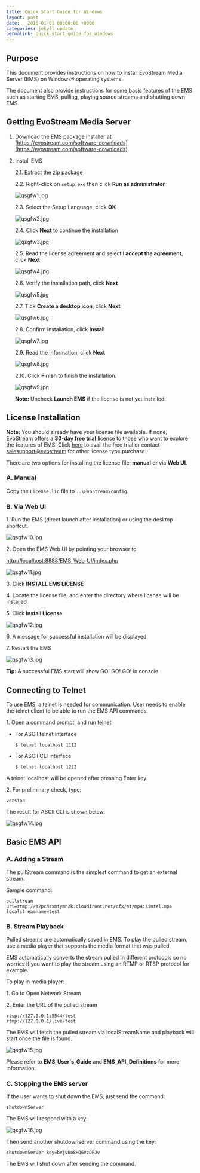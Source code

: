 ```yaml
---
title: Quick Start Guide for Windows
layout: post
date:   2016-01-01 00:00:00 +0000
categories: jekyll update
permalink: quick_start_guide_for_windows
---
```


## Purpose

This document provides instructions on how to install EvoStream Media Server (EMS) on Windows® operating systems.

The document also provide instructions for some basic features of the EMS such as starting EMS, pulling, playing source streams and shutting down EMS.





## Getting EvoStream Media Server

1. Download the EMS package installer at [https://evostream.com/software-downloads](https://evostream.com/software-downloads)
   
2. Install EMS 
   
   2.1. Extract the zip package
   
   2.2. Right-click on `setup.exe` then click **Run as administrator**
   
   ![qsgfw1.jpg]({{site.baseurl}}/assets/qsgfw1.jpg)
   
   2.3. Select the Setup Language, click **OK**
   
   ![qsgfw2.jpg]({{site.baseurl}}/assets/qsgfw2.jpg)
   
   2.4. Click **Next** to continue the installation
   
   ![qsgfw3.jpg]({{site.baseurl}}/assets/qsgfw3.jpg)
   
   2.5. Read the license agreement and select **I accept the agreement**, click **Next**
   
   ![qsgfw4.jpg]({{site.baseurl}}/assets/qsgfw4.jpg)
   
   2.6. Verify the installation path, click **Next**
   
   ![qsgfw5.jpg]({{site.baseurl}}/assets/qsgfw5.jpg)
   
   2.7. Tick **Create a desktop icon**, click **Next**
   
   ![qsgfw6.jpg]({{site.baseurl}}/assets/qsgfw6.jpg)
   
   2.8. Confirm installation, click **Install**
   
   ![qsgfw7.jpg]({{site.baseurl}}/assets/qsgfw7.jpg)
   
   2.9. Read the information, click **Next**
   
   ![qsgfw8.jpg]({{site.baseurl}}/assets/qsgfw8.jpg)
   
   2.10. Click **Finish** to finish the installation.  
   
   ![qsgfw9.jpg]({{site.baseurl}}/assets/qsgfw9.jpg)
   
   **Note:** Uncheck **Launch EMS** if the license is not yet installed.





## License Installation
**Note:** You should already have your license file available. If none, EvoStream offers a **30-day free trial** license to those who want to explore the features of EMS. Click [here](https://evostream.com/free-trial/) to avail the free trial or contact [salesupport@evostream](mailto:salessupport@evostream.com) for other license type purchase.

There are two options for installing the license file: **manual** or via **Web UI**.

### A.	Manual

Copy the `License.lic` file to `..\EvoStream\config`.



### B.	Via Web UI

1\. Run the EMS (direct launch after installation) or using the desktop shortcut.

  ![qsgfw10.jpg]({{site.baseurl}}/assets/qsgfw10.jpg)

2\. Open the EMS Web UI by pointing your browser to

[http://localhost:8888/EMS_Web_UI/index.php](http://localhost:8888/EMS_Web_UI/index.php)

   ![qsgfw11.jpg]({{site.baseurl}}/assets/qsgfw11.jpg)

3\. Click **INSTALL EMS LICENSE**

4\. Locate the license file, and enter the directory where license will be installed

5\. Click **Install License**

   ![qsgfw12.jpg]({{site.baseurl}}/assets/qsgfw12.jpg)

6\. A message for successful installation will be displayed

7\. Restart the EMS

   ![qsgfw13.jpg]({{site.baseurl}}/assets/qsgfw13.jpg)

**Tip:** A successful EMS start will show GO! GO! GO! in console.





## Connecting to Telnet

To use EMS, a telnet is needed for communication. User needs to enable the telnet client to be able to run the EMS API commands.

1\. Open a command prompt, and run telnet

- For ASCII telnet interface  
  
  ``` 
  $ telnet localhost 1112
  ```
  
- For ASCII CLI interface  
  
  ``` 
  $ telnet localhost 1222
  ```

A telnet localhost will be opened after pressing Enter key.

2\. For preliminary check, type:  

``` 
version
```

The result for ASCII CLI is shown below:

![qsgfw14.jpg]({{site.baseurl}}/assets/qsgfw14.jpg)





## Basic EMS API

### A.	Adding a Stream

The pullStream command is the simplest command to get an external stream.

Sample command:  

``` 
pullstream uri=rtmp://s2pchzxmtymn2k.cloudfront.net/cfx/st/mp4:sintel.mp4 localstreamname=test
```



### B.	Stream Playback

Pulled streams are automatically saved in EMS. To play the pulled stream, use a media player that supports the media format that was pulled.

EMS automatically converts the stream pulled in different protocols so no worries if you want to play the stream using an RTMP or RTSP protocol for example.

To play in media player:

1\. Go to Open Network Stream

2\. Enter the URL of the pulled stream

``` 
rtsp://127.0.0.1:5544/test
rtmp://127.0.0.1/live/test
```

The EMS will fetch the pulled stream via localStreamName and playback will start once the file is found.

![qsgfw15.jpg]({{site.baseurl}}/assets/qsgfw15.jpg)

Please refer to **EMS_User's_Guide** and **EMS_API_Definitions** for more information.



### C.	Stopping the EMS server

If the user wants to shut down the EMS, just send the command:

``` 
shutdownServer
```

The EMS will respond with a key:

![qsgfw16.jpg]({{site.baseurl}}/assets/qsgfw16.jpg)

Then send another shutdownserver command using the key:

``` 
shutdownServer key=bVjvUo8HQ6VzDFJv
```

The EMS will shut down after sending the command.
